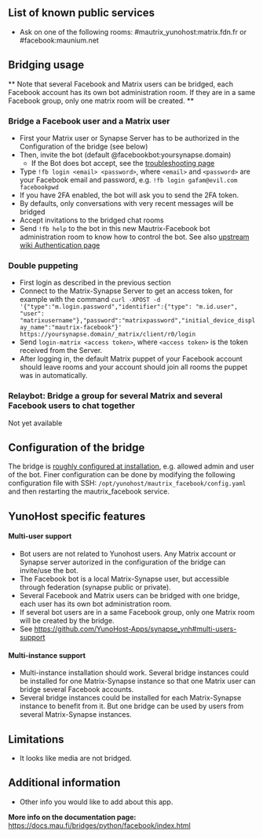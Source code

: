 ## List of known public services

* Ask on one of the following rooms: #mautrix_yunohost:matrix.fdn.fr or #facebook:maunium.net

## Bridging usage
** Note that several Facebook and Matrix users can be bridged, each Facebook account has its own bot administration room. If they are in a same Facebook group, only one matrix room will be created. **

### Bridge a Facebook user and a Matrix user
* First your Matrix user or Synapse Server has to be authorized in the Configuration of the bridge (see below)
* Then, invite the bot (default @facebookbot:yoursynapse.domain)
  * If the Bot does bot accept, see the [troubleshooting page](https://docs.mau.fi/bridges/general/troubleshooting.html)
* Type ``!fb login <email> <password>``, where ``<email>`` and ``<password>`` are your Facebook email and password, e.g. ``!fb login gafam@evil.com facebookpwd``
* If you have 2FA enabled, the bot will ask you to send the 2FA token.
* By defaults, only conversations with very recent messages will be bridged
* Accept invitations to the bridged chat rooms
* Send ``!fb help`` to the bot in this new Mautrix-Facebook bot administration room to know how to control the bot.
See also [upstream wiki Authentication page](https://docs.mau.fi/bridges/python/facebook/authentication.html)

### Double puppeting
* First login as described in the previous section
* Connect to the Matrix-Synapse Server to get an access token, for example with the command ``curl -XPOST -d '{"type":"m.login.password","identifier":{"type": "m.id.user", "user": "matrixusername"},"password":"matrixpassword","initial_device_display_name":"mautrix-facebook"}' https://yoursynapse.domain/_matrix/client/r0/login``
* Send ``login-matrix <access token>``, where ``<access token>`` is the token received from the Server.
* After logging in, the default Matrix puppet of your Facebook account should leave rooms and your account should join all rooms the puppet was in automatically.


### Relaybot: Bridge a group for several Matrix and several Facebook users to chat together
Not yet available

## Configuration of the bridge

The bridge is [roughly configured at installation](https://github.com/YunoHost-Apps/mautrix_facebook_ynh/blob/master/conf/config.yaml), e.g. allowed admin and user of the bot. Finer configuration can be done by modifying the
following configuration file with SSH: 
```/opt/yunohost/mautrix_facebook/config.yaml```
and then restarting the mautrix_facebook service.

## YunoHost specific features

#### Multi-user support

* Bot users are not related to Yunohost users. Any Matrix account or Synapse server autorized in the configuration of the bridge can invite/use the bot. 
* The Facebook bot is a local Matrix-Synapse user, but accessible through federation (synapse public or private).
* Several Facebook and Matrix users can be bridged with one bridge, each user has its own bot administration room. 
* If several bot users are in a same Facebook group, only one Matrix room will be created by the bridge.
* See https://github.com/YunoHost-Apps/synapse_ynh#multi-users-support

#### Multi-instance support

* Multi-instance installation should work. Several bridge instances could be installed for one Matrix-Synapse instance so that one Matrix user can bridge several Facebook accounts. 
* Several bridge instances could be installed for each Matrix-Synapse instance to benefit from it. But one bridge can be used by users from several Matrix-Synapse instances.

## Limitations

* It looks like media are not bridged. 

## Additional information

* Other info you would like to add about this app.

**More info on the documentation page:**  
https://docs.mau.fi/bridges/python/facebook/index.html

